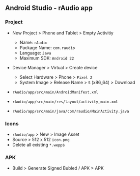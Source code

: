 ## Android Studio - rAudio app

### Project
- New Project > Phone and Tablet > Empty Activitiy
	- Name: `rAudio`
	- Package Name: `com.raudio`
	- Language: `Java`
	- Maximum SDK: `Android 22`
- Device Manager > Virtual > Create device
	- Select Hardware > Phone > `Pixel 2`
	- System Image > Release Name > `S` (x86_64) > Download

- `rAudio/app/src/main/AndroidManifest.xml`
- `rAudio/app/src/main/res/layout/activity_main.xml`
- `rAudio/app/src/main/java/com/raudio/MainActivity.java`

### Icons
- `rAudio/app` > New > Image Asset
- Source > 512 x 512 `icon.png`
- Delete all existing `*.wepp`s

### APK
- Build > Generate Signed Bubled / APK > APK
